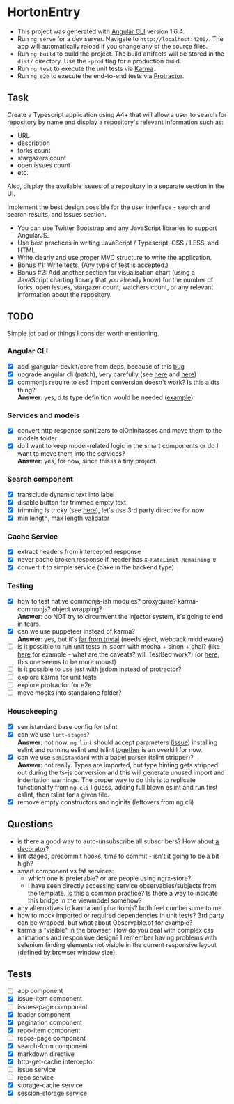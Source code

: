 # HortonEntry

- This project was generated with [Angular CLI](https://github.com/angular/angular-cli) version 1.6.4.
- Run `ng serve` for a dev server. Navigate to `http://localhost:4200/`. The app will automatically reload if you change any of the source files.
- Run `ng build` to build the project. The build artifacts will be stored in the `dist/` directory. Use the `-prod` flag for a production build.
- Run `ng test` to execute the unit tests via [Karma](https://karma-runner.github.io).
- Run `ng e2e` to execute the end-to-end tests via [Protractor](http://www.protractortest.org/).

## Task

Create a Typescript application using A4+ that will allow a user to search
for repository by name and display a repository's relevant information
such as:

- URL
- description
- forks count
- stargazers count
- open issues count
- etc.

Also, display the available issues of a repository in a separate section in the UI.

Implement the best design possible for the user interface -
search and search results, and issues section.

- You can use Twitter Bootstrap and any JavaScript libraries to support AngularJS.
- Use best practices in writing JavaScript / Typescript, CSS / LESS, and HTML.
- Write clearly and use proper MVC structure to write the application.
- Bonus #1: Write tests. (Any type of test is accepted.)
- Bonus #2: Add another section for visualisation chart
  (using a JavaScript charting library that you already know)
  for the number of forks, open issues, stargazer count, watchers count,
  or any relevant information about the repository.

## TODO

Simple jot pad or things I consider worth mentioning.

### Angular CLI

- [x] add @angular-devkit/core from deps, because of this [bug](https://github.com/angular/devkit/issues/256#issuecomment-358802110)
- [x] upgrade angular cli (patch), very carefully (see [here](https://github.com/angular/angular-cli/issues/7375) and [here](https://github.com/angular/angular-cli/issues/8798))
- [x] commonjs require to es6 import conversion doesn't work? Is this a dts thing?  
      **Answer**: yes, d.ts type definition would be needed ([example](https://medium.com/@chris_72272/migrating-to-typescript-write-a-declaration-file-for-a-third-party-npm-module-b1f75808ed2))

### Services and models

- [x] convert http response sanitizers to clOnInitasses and move them to the models folder
- [x] do I want to keep model-related logic in the smart components or
      do I want to move them into the services?  
      **Answer**: yes, for now, since this is a tiny project.

### Search component

- [x] transclude dynamic text into label
- [x] disable button for trimmed empty text
- [x] trimming is tricky (see [here](https://github.com/angular/angular/issues/8503)), let's use 3rd party directive for now
- [x] min length, max length validator

### Cache Service

- [x] extract headers from intercepted response
- [x] never cache broken response if header has `X-RateLimit-Remaining 0`
- [x] convert it to simple service (bake in the backend type)

### Testing

- [x] how to test native commonjs-ish modules? proxyquire? karma-commonjs? object wrapping?  
      **Answer**: do NOT try to circumvent the injector system, it's going to end in tears.
- [x] can we use puppeteer instead of karma?  
      **Answer**: yes, but it's [far from trivial](https://github.com/Quramy/angular-puppeteer-demo)
      (needs eject, webpack middleware)
- [ ] is it possible to run unit tests in jsdom with mocha + sinon + chai?
      (like [here](https://kasperlewau.github.io/post/angular-without-karma/) for example - what are the caveats? will TestBed work?)
      (or [here](http://darrinholst.com/blog/2017/11/09/testing-angular-components/), this one seems to be more robust)
- [ ] is it possible to use jest with jsdom instead of protractor?
- [ ] explore karma for unit tests
- [ ] explore protractor for e2e
- [ ] move mocks into standalone folder?

### Housekeeping

- [x] semistandard base config for tslint
- [x] can we use `lint-staged`?  
      **Answer**: not now. `ng lint` should accept parameters ([issue](https://github.com/angular/angular-cli/issues/7612))
      installing eslint and running eslint and tslint [together](https://github.com/angular/angular-cli/blob/1300ee74f0f82b096d981446fa2bd5b2fc23af39/package.json#L25)
      is an overkill for now.
- [x] can we use `semistandard` with a babel parser (tslint stripper)?  
      **Answer**: not really. Types are imported, but type hinting gets stripped out during
      the ts-js conversion and this will generate unused import and indentation warnings.
      The proper way to do this is to replicate functionality from `ng-cli` I guess,
      adding full blown eslint and run first eslint, then tslint for a given file.
- [x] remove empty constructors and nginits (leftovers from ng cli)

## Questions

- is there a good way to auto-unsubscribe all subscribers?
  How about [a decorator](https://www.npmjs.com/package/ngx-auto-unsubscribe)?
- lint staged, precommit hooks, time to commit - isn't it going to be a bit high?
- smart component vs fat services:
  - which one is preferable? or are people using ngrx-store?
  - I have seen directly accessing service observables/subjects from the template.
    Is this a common practice? Is there a way to indicate this bridge in the
    viewmodel somehow?
- any alternatives to karma and phantomjs? both feel cumbersome to me.
- how to mock imported or required dependencies in unit tests? 3rd party can be wrapped,
  but what about Observable.of for example?
- karma is "visible" in the browser. How do you deal with complex css animations and
  responsive design? I remember having problems with selenium finding elements not visible
  in the current responsive layout (defined by browser window size).

## Tests

- [ ] app component
- [x] issue-item component
- [ ] issues-page component
- [x] loader component
- [x] pagination component
- [x] repo-item component
- [ ] repos-page component
- [x] search-form component
- [x] markdown directive
- [x] http-get-cache interceptor
- [ ] issue service
- [ ] repo service
- [x] storage-cache service
- [x] session-storage service
